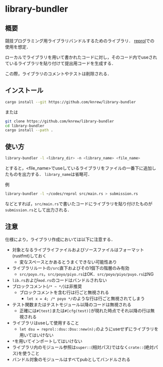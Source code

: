 # library-bundler
## 概要
競技プログラミング用ライブラリバンドルするためのライブラリ．
[reprol](https://github.com/knrew/reprol)での使用を想定．

ローカルでライブラリを用いて書かれたコードに対し，そのコード内でuseされているライブラリを貼り付けて提出用コードを生成する．

この際，ライブラリのコメントやテストは削除される．

## インストール
```sh
cargo install --git https://github.com/knrew/library-bundler
```
または
```sh
git clone https://github.com/knrew/library-bundler
cd library-bundler
cargo install --path .
```

## 使い方
```sh
library-bundler -l <library_dir> -n <library_name> <file_name>
```
とすると，<file_name>でuseしているライブラリをファイルの一番下に追加したものを出力する．
`library_name`は省略可．


例
```sh
library-bundler -l ~/codes/reprol src/main.rs > submission.rs
```
などとすれば，`src/main.rs`で書いたコードにライブラリを貼り付けたものが`submission.rs`として出力される．

## 注意
仕様により，ライブラリ作成においては以下に注意する．
- 対象となるライブライファイルおよびソースファイルはフォーマット(rustfmt)しておく
    - 変なスペースとかあるとうまくできない可能性あり
- ライブラリルートの`/src`直下およびその1個下の階層のみ有効
    - `src/poyo.rs`，`src/poyo/piyo.rs`はOK．`src/poyo/piyo/puyo.rs`はNG
- `lib.rs`および`mod.rs`のコードはバンドルされない
- ブロックコメント(`/* ~ */`)は非推奨
    - ブロックコメントを含む行は行ごと無視される
        - `let x = 4; /* poyo */`のような行は行ごと無視されてしまう
- テスト関数またはテストモジュール以降のコードは無視される
    - 正確には`#[test]`または`#[cfg(test)]`が現れた時点でそれ以降の行は無視される
- ライブラリはuseして使用すること
    - `let dsu = reprol::dsu::Dsu::new(n);`のようにuseせずにライブラリを用いてはいけない
- `*`を用いてインポートしてはいけない
- ライブラリ内のモジュール参照は`super::`(相対パス)ではなく`crate::`(絶対パス)を使うこと
- バンドル対象のモジュールはすべてpubとしてバンドルされる
